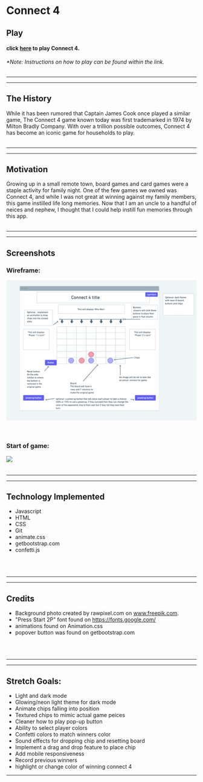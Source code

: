 
# Connect 4

## Play

#### click [here](https://connect-4-ih.surge.sh) to play Connect 4.
 _*Note: Instructions on how to play can be found within the link._ 
<br>
<br>

---
---

## The History
While it has been rumored that Captain James Cook once played a similar game, The Connect 4 game known today was first trademarked in 1974 by Milton Bradly Company. With over a trillion possible outcomes, Connect 4 has become an iconic game for households to play.
<br>
<br>

---
---

## Motivation
Growing up in a small remote town, board games and card games were a staple activity for family night. One of the few games we owned was Connect 4, and while I was not great at winning against my family members, this game instilled life long memories. Now that I am an uncle to a handful of neices and nephew, I thought that I could help instill fun memories through this app.
<br>
<br>

---
---

## Screenshots

### Wireframe:
![](Assets/wireframe.png)

<br>

### Start of game:
![](Assets/start.png)
<br>
<br>

---
---

## Technology Implemented

- Javascript
- HTML
- CSS
- Git
- animate.css
- getbootstrap.com
- confetti.js
<br>
<br>

---
---

## Credits

- Background photo created by rawpixel.com on www.freepik.com.
- "Press Start 2P" font found on https://fonts.google.com/
- animations found on Animation.css
- popover button was found on getbootstrap.com
<br>
<br>

---
---

## Stretch Goals:

- Light and dark mode
- Glowing/neon light theme for dark mode
- Animate chips falling into position
- Textured chips to mimic actual game peices
- Cleaner how to play pop-up button
- Ability to select player colors
- Confetti colors to match winners color
- Sound effects for dropping chip and resetting board
- Implement a drag and drop feature to place chip
- Add mobile responsiveness
- Record previous winners
- highlight or change color of winning connect 4

---
